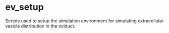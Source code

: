 # ev_setup

Scripts used to setup the simulation environment for simulating extracellular vesicle distribution in the oviduct.
